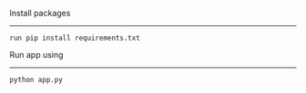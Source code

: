
Install packages
_________________

	run pip install requirements.txt


Run app using
______________

	python app.py